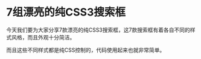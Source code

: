 # 7组漂亮的纯CSS3搜索框
今天我们要为大家分享7款漂亮的纯CSS3搜索框，这7款搜索框有着各自不同的样式风格，而且外观十分简洁。

而且这些不同样式都是纯CSS控制的，代码使用起来也就非常简单。
